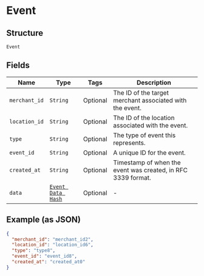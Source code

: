 
# Event

## Structure

`Event`

## Fields

| Name | Type | Tags | Description |
|  --- | --- | --- | --- |
| `merchant_id` | `String` | Optional | The ID of the target merchant associated with the event. |
| `location_id` | `String` | Optional | The ID of the location associated with the event. |
| `type` | `String` | Optional | The type of event this represents. |
| `event_id` | `String` | Optional | A unique ID for the event. |
| `created_at` | `String` | Optional | Timestamp of when the event was created, in RFC 3339 format. |
| `data` | [`Event Data Hash`](../../doc/models/event-data.md) | Optional | - |

## Example (as JSON)

```json
{
  "merchant_id": "merchant_id2",
  "location_id": "location_id6",
  "type": "type8",
  "event_id": "event_id8",
  "created_at": "created_at0"
}
```

